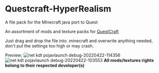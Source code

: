 # Questcraft-HyperRealism
A file pack for the Minecraft java port to Quest


An assortment of mods and texture packs for [QuestCraft](https://github.com/QuestCraftPlusPlus/QuestCraft)

Just drag and drop the file into .minecraft and overwrite anything needed,
don't put the settings too high or may crash.

Preview;
![net kdt pojavlaunch debug-20220422-114356](https://user-images.githubusercontent.com/104230813/164792305-03deeb49-7b38-4df9-9e08-646267b3eafa.jpg)
![net kdt pojavlaunch debug-20220422-103553](https://user-images.githubusercontent.com/104230813/164792342-180c5e02-7d8f-4323-acfb-8af6bd3a5d2a.jpg)
**All mods/textures rights belong to their respected developer(s)**
